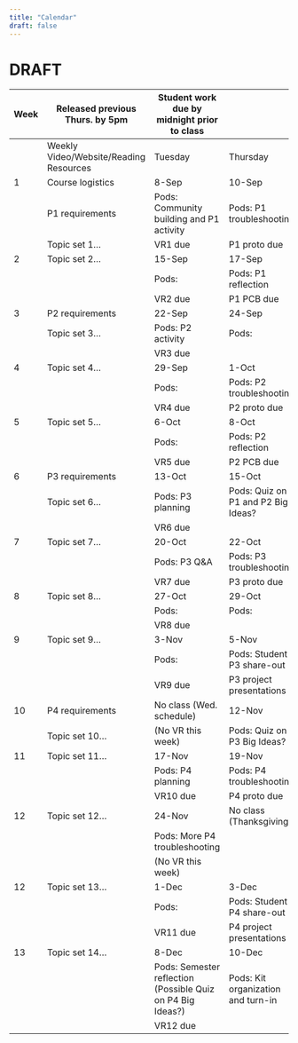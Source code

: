 ```yaml
---
title: "Calendar"
draft: false
---
```


# DRAFT

|Week | Released previous Thurs. by 5pm | Student work due by midnight prior to class | |
|---|---|---|---|
| | Weekly Video/Website/Reading Resources| Tuesday| Thursday|
| 1 | Course logistics| 8-Sep| 10-Sep|
| | P1 requirements | Pods: Community building and P1 activity | Pods: P1 troubleshooting|
| | Topic set 1…| VR1 due| P1 proto due|
| 2 | Topic set 2…| 15-Sep | 17-Sep|
| | | Pods:| Pods: P1 reflection |
| | | VR2 due| P1 PCB due|
| 3 | P2 requirements | 22-Sep | 24-Sep|
| | Topic set 3…| Pods: P2 activity| Pods: |
| | | VR3 due| |
| 4 | Topic set 4…| 29-Sep | 1-Oct |
| | | Pods:| Pods: P2 troubleshooting|
| | | VR4 due| P2 proto due|
| 5 | Topic set 5…| 6-Oct| 8-Oct |
| | | Pods:| Pods: P2 reflection |
| | | VR5 due| P2 PCB due|
| 6 | P3 requirements | 13-Oct | 15-Oct|
| | Topic set 6…| Pods: P3 planning| Pods: Quiz on P1 and P2 Big Ideas?|
| | | VR6 due| |
| 7 | Topic set 7…| 20-Oct | 22-Oct|
| | | Pods: P3 Q&A | Pods: P3 troubleshooting|
| | | VR7 due| P3 proto due|
| 8 | Topic set 8…| 27-Oct | 29-Oct|
| | | Pods:| Pods: |
| | | VR8 due| |
| 9 | Topic set 9…| 3-Nov| 5-Nov |
| | | Pods:| Pods: Student P3 share-out|
| | | VR9 due| P3 project presentations|
| 10| P4 requirements | No class (Wed. schedule) | 12-Nov|
| | Topic set 10… | (No VR this week)| Pods: Quiz on P3 Big Ideas? |
| 11| Topic set 11… | 17-Nov | 19-Nov|
| | | Pods: P4 planning| Pods: P4 troubleshooting|
| | | VR10 due | P4 proto due|
| 12| Topic set 12… | 24-Nov | No class (Thanksgiving) |
| | | Pods: More P4 troubleshooting| |
| | | (No VR this week)| |
| 12| Topic set 13… | 1-Dec| 3-Dec |
| | | Pods:| Pods: Student P4 share-out|
| | | VR11 due | P4 project presentations|
| 13| Topic set 14… | 8-Dec| 10-Dec|
| | | Pods: Semester reflection (Possible Quiz on P4 Big Ideas?) | Pods: Kit organization and turn-in|
| | | VR12 due | |
